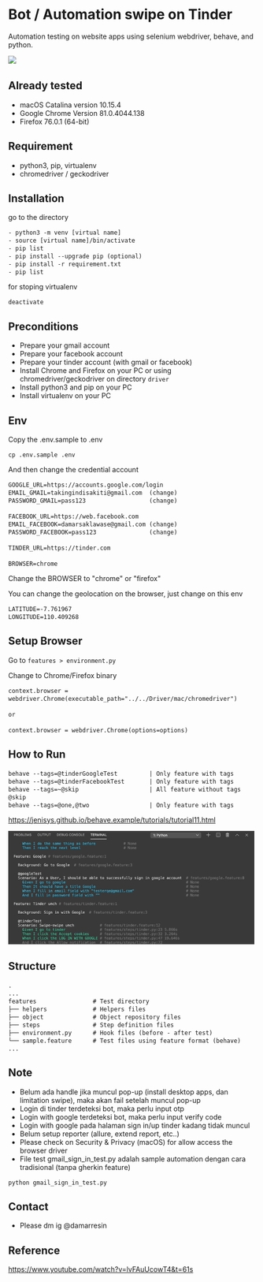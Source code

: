 # Bot / Automation swipe on Tinder
Automation testing on website apps using selenium webdriver, behave, and python.

<img src="docs/img/swipe_unch.gif" width="500"/>

## Already tested
- macOS Catalina version 10.15.4
- Google Chrome Version 81.0.4044.138
- Firefox 76.0.1 (64-bit)

## Requirement
- python3, pip, virtualenv
- chromedriver / geckodriver

## Installation
go to the directory
```
- python3 -m venv [virtual name]
- source [virtual name]/bin/activate
- pip list
- pip install --upgrade pip (optional)
- pip install -r requirement.txt
- pip list
```

for stoping virtualenv
```
deactivate
```

## Preconditions
- Prepare your gmail account
- Prepare your facebook account
- Prepare your tinder account (with gmail or facebook)
- Install Chrome and Firefox on your PC or using chromedriver/geckodriver on directory `driver`
- Install python3 and pip on your PC
- Install virtualenv on your PC

## Env
Copy the .env.sample to .env
```
cp .env.sample .env
```

And then change the credential account
```
GOOGLE_URL=https://accounts.google.com/login
EMAIL_GMAIL=takingindisakiti@gmail.com  (change)
PASSWORD_GMAIL=pass123                  (change)

FACEBOOK_URL=https://web.facebook.com
EMAIL_FACEBOOK=damarsaklawase@gmail.com (change)
PASSWORD_FACEBOOK=pass123               (change)

TINDER_URL=https://tinder.com

BROWSER=chrome
```

Change the BROWSER to "chrome" or "firefox"

You can change the geolocation on the browser, just change on this env

```
LATITUDE=-7.761967
LONGITUDE=110.409268
```

## Setup Browser
Go to `features > environment.py`

Change to Chrome/Firefox binary
```
context.browser = webdriver.Chrome(executable_path="../../Driver/mac/chromedriver")

or

context.browser = webdriver.Chrome(options=options)
```

## How to Run
```
behave --tags=@tinderGoogleTest         | Only feature with tags
behave --tags=@tinderFacebookTest       | Only feature with tags
behave --tags=~@skip                    | All feature without tags @skip
behave --tags=@one,@two                 | Only feature with tags
```
https://jenisys.github.io/behave.example/tutorials/tutorial11.html

<img src="docs/img/cli_behave.gif" width="500"/>

## Structure
    .
    ...
    features                # Test directory
    ├── helpers             # Helpers files
    ├── object              # Object repository files
    ├── steps               # Step definition files
    ├── environment.py      # Hook files (before - after test)
    └── sample.feature      # Test files using feature format (behave)
    ...

## Note
- Belum ada handle jika muncul pop-up (install desktop apps, dan limitation swipe), maka akan fail setelah muncul pop-up
- Login di tinder terdeteksi bot, maka perlu input otp
- Login with google terdeteksi bot, maka perlu input verify code
- Login with google pada halaman sign in/up tinder kadang tidak muncul
- Belum setup reporter (allure, extend report, etc..)
- Please check on Security & Privacy (macOS) for allow access the browser driver
- File test gmail_sign_in_test.py adalah sample automation dengan cara tradisional (tanpa gherkin feature)

```
python gmail_sign_in_test.py
```

## Contact
- Please dm ig @damarresin

## Reference
https://www.youtube.com/watch?v=lvFAuUcowT4&t=61s
